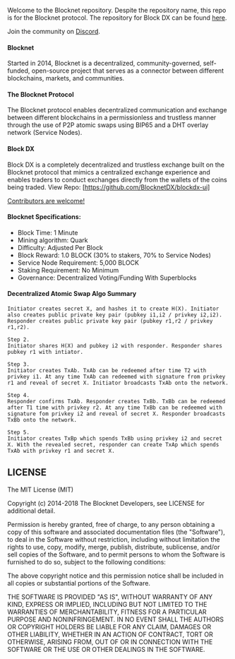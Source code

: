 Welcome to the Blocknet repository. Despite the repository name, this repo is for the Blocknet protocol. The repository for Block DX can be found [here](https://github.com/BlocknetDX/blockdx-ui).

Join the community on [Discord](https://discord.gg/2e6s7H8).

#### Blocknet
Started in 2014, Blocknet is a decentralized, community-governed, self-funded, open-source project that serves as a connector between different blockchains, markets, and communities. 

#### The Blocknet Protocol
The Blocknet protocol enables decentralized communication and exchange between different blockchains in a permissionless and trustless manner through the use of P2P atomic swaps using BIP65 and a DHT overlay network (Service Nodes). 

#### Block DX
Block DX is a completely decentralized and trustless exchange built on the Blocknet protocol that mimics a centralized exchange experience and enables traders to conduct exchanges directly from the wallets of the coins being traded. View Repo: [https://github.com/BlocknetDX/blockdx-ui]

[Contributors are welcome!](https://github.com/BlocknetDX/BlockDX/blob/master/CONTRIBUTING.md)

#### Blocknet Specifications:
- Block Time: 1 Minute
- Mining algorithm: Quark
- Difficulty: Adjusted Per Block
- Block Reward: 1.0 BLOCK (30% to stakers, 70% to Service Nodes)
- Service Node Requirement: 5,000 BLOCK
- Staking Requirement: No Minimum
- Governance: Decentralized Voting/Funding With Superblocks


#### Decentralized Atomic Swap Algo Summary

```Step1.
Initiator creates secret X, and hashes it to create H(X). Initiator also creates public private key pair (pubkey i1,i2 / privkey i2,i2). Responder creates public private key pair (pubkey r1,r2 / privkey r1,r2).

Step 2.
Initiator shares H(X) and pubkey i2 with responder. Responder shares pubkey r1 with intiator.

Step 3.
Initiator creates TxAb. TxAb can be redeemed after time T2 with privkey i1. At any time TxAb can redeemed with signature from privkey r1 and reveal of secret X. Initiator broadcasts TxAb onto the network.

Step 4.
Responder confirms TxAb. Responder creates TxBb. TxBb can be redeemed after T1 time with privkey r2. At any time TxBb can be redeemed with signature fom privkey i2 and reveal of secret X. Responder broadcasts TxBb onto the network.

Step 5.
Initiator creates TxBp which spends TxBb using privkey i2 and secret X. With the revealed secret, responder can create TxAp which spends TxAb with privkey r1 and secret X.
```

## LICENSE

The MIT License (MIT)

Copyright (c) 2014-2018 The Blocknet Developers, see LICENSE for additional detail.

Permission is hereby granted, free of charge, to any person obtaining a copy
of this software and associated documentation files (the "Software"), to deal
in the Software without restriction, including without limitation the rights
to use, copy, modify, merge, publish, distribute, sublicense, and/or sell
copies of the Software, and to permit persons to whom the Software is
furnished to do so, subject to the following conditions:

The above copyright notice and this permission notice shall be included in
all copies or substantial portions of the Software.

THE SOFTWARE IS PROVIDED "AS IS", WITHOUT WARRANTY OF ANY KIND, EXPRESS OR
IMPLIED, INCLUDING BUT NOT LIMITED TO THE WARRANTIES OF MERCHANTABILITY,
FITNESS FOR A PARTICULAR PURPOSE AND NONINFRINGEMENT. IN NO EVENT SHALL THE
AUTHORS OR COPYRIGHT HOLDERS BE LIABLE FOR ANY CLAIM, DAMAGES OR OTHER
LIABILITY, WHETHER IN AN ACTION OF CONTRACT, TORT OR OTHERWISE, ARISING FROM,
OUT OF OR IN CONNECTION WITH THE SOFTWARE OR THE USE OR OTHER DEALINGS IN
THE SOFTWARE.
